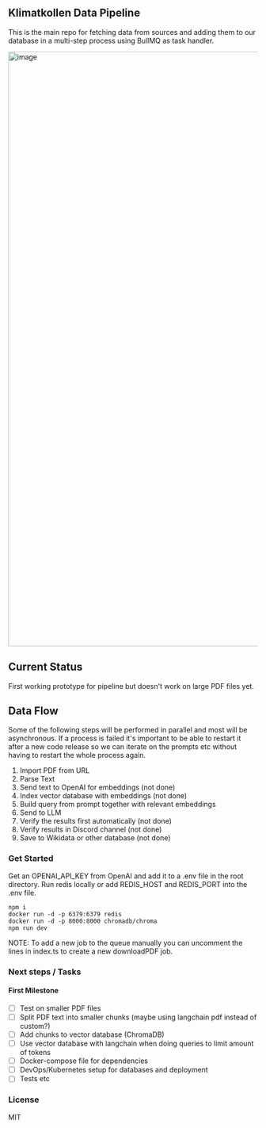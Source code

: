 ## Klimatkollen Data Pipeline

This is the main repo for fetching data from sources and adding them to our database in a multi-step process using BullMQ as task handler.

<img width="1200" alt="image" src="https://github.com/Klimatbyran/data-pipeline/assets/395843/d280fbc0-6fd9-496e-a487-9b37c3ab179f">

## Current Status

First working prototype for pipeline but doesn't work on large PDF files yet.

## Data Flow

Some of the following steps will be performed in parallel and most will be asynchronous. If a process is failed it's important to be able to restart it after a new code release so we can iterate on the prompts etc without having to restart the whole process again.

1. Import PDF from URL
2. Parse Text
3. Send text to OpenAI for embeddings (not done)
4. Index vector database with embeddings (not done)
5. Build query from prompt together with relevant embeddings
6. Send to LLM
7. Verify the results first automatically (not done)
8. Verify results in Discord channel (not done)
9. Save to Wikidata or other database (not done)

### Get Started

Get an OPENAI_API_KEY from OpenAI and add it to a .env file in the root directory. Run redis locally or add REDIS_HOST and REDIS_PORT into the .env file.

    npm i
    docker run -d -p 6379:6379 redis
    docker run -d -p 8000:8000 chromadb/chroma
    npm run dev

NOTE: To add a new job to the queue manually you can uncomment the lines in index.ts to create a new downloadPDF job.

### Next steps / Tasks

#### First Milestone

- [ ] Test on smaller PDF files
- [ ] Split PDF text into smaller chunks (maybe using langchain pdf instead of custom?)
- [ ] Add chunks to vector database (ChromaDB)
- [ ] Use vector database with langchain when doing queries to limit amount of tokens
- [ ] Docker-compose file for dependencies
- [ ] DevOps/Kubernetes setup for databases and deployment
- [ ] Tests etc

### License

MIT
